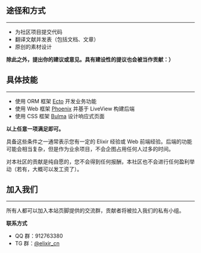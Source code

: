 ## 途径和方式
---

- 为社区项目提交代码
- 翻译文献并发表（包括文档、文章）
- 原创的素材设计

__除此之外，提出你的建议或意见。具有建设性的提议也会被当作贡献：）__

## 具体技能
---

- 使用 ORM 框架 [Ecto](https://github.com/elixir-ecto/ecto) 开发业务功能
- 使用 Web 框架 [Phoenix](https://phoenixframework.org/) 并基于 LiveView 构建后端
- 使用 CSS 框架 [Bulma](https://bulma.io) 设计响应式页面

__以上任意一项满足即可。__

具备这些条件之一通常表示您有一定的 Elixir 经验或 Web 前端经验。后端的功能可能会相当复杂，但是作为业余项目，不会企图占用任何人过多的时间。

对本社区的贡献是纯自愿的，您不会得到任何报酬，本社区也不会进行任何盈利举动（若有，大概可以发工资了）。

## 加入我们
---

所有人都可以加入本站页脚提供的交流群，贡献者将被拉入我们的私有小组。

__联系方式__

- QQ 群：912763380
- TG 群：[@elixir_cn](https://t.me/elixir_cn)
